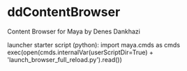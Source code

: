 # ddContentBrowser
Content Browser for Maya by Denes Dankhazi

launcher starter script (python):
import maya.cmds as cmds
exec(open(cmds.internalVar(userScriptDir=True) + 'launch_browser_full_reload.py').read())
